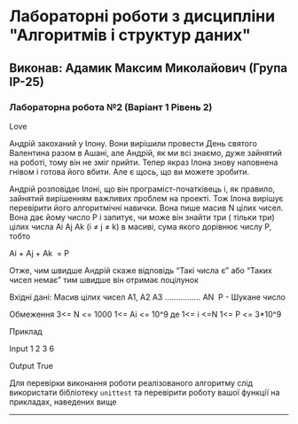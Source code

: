 # Лабораторні роботи з дисципліни "Алгоритмів і структур даних"

## Виконав: Адамик Максим Миколайович (Група ІР-25)

### Лабораторна робота №2 (Варіант 1 Рівень 2)

Love

Андрій закоханий у Ілону. Вони вирішили провести День святого Валентина разом в Ашані, але Андрій, як ми всі знаємо, дуже зайнятий на роботі, тому він не зміг прийти. Тепер якраз Ілона знову наповнена гнівом і готова його вбити. Але є щось, що ви можете зробити.

Андрій розповідає Ілоні, що він програміст-початківець і, як правило, зайнятий вирішенням важливих проблем на проекті. Тож Ілона вирішує перевірити його алгоритмічні навички. Вона пише масив N цілих чисел. Вона дає йому число P і запитує, чи може він знайти три ( тільки три) цілих числа Ai Aj Ak (i ≠ j ≠ k) в масиві, сума якого дорівнює числу P, тобто

Ai + Aj + Ak  = P

Отже, чим швидше Андрій скаже відповідь “Такі числа є” або “Таких чисел немає” тим швидше він отримає поцілунок

Вхідні дані:
Масив цілих чисел A1, A2 A3 ……………. AN 
Р - Шукане число 

Обмеження
3<= N <= 1000
1<= Ai <= 10^9 де 1<= i <=N
1<= P <= 3*10^9

Приклад

Input
1 2 3
6

Output
True

Для перевірки виконання роботи реалізованого алгоритму слід використати бібліотеку `unittest` та перевірити роботу вашої функції на прикладах, наведених вище

***
